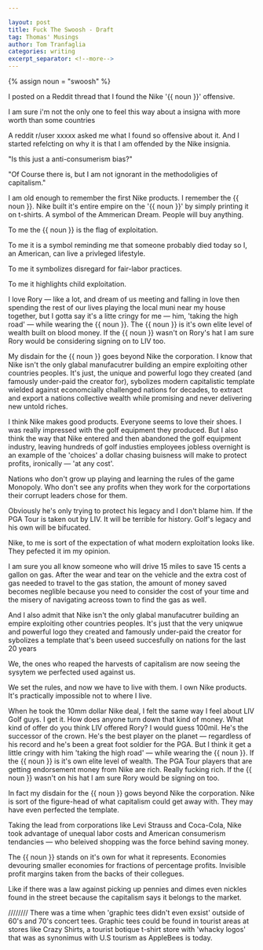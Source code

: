 ```yaml
---

layout: post
title: Fuck The Swoosh - Draft
tag: Thomas' Musings
author: Tom Tranfaglia
categories: writing
excerpt_separator: <!--more-->
---
```

{% assign noun = "swoosh" %}


I posted on a Reddit thread that I found the Nike '{{ noun }}' offensive. 
<!--more-->I am sure i'm not the only one to feel this way about a insigna with more worth than some countries 

A reddit r/user xxxxx asked me what I found so offensive about it. And I started refelcting on why it is that I am offended by the Nike insignia. 

"Is this just a anti-consumerism bias?"

"Of Course there is, but I am not ignorant in the methodoligies of capitalism."

I am old enough to remember the first Nike products. I remember the {{ noun }}. 
Nike built it's entire empire on the '{{ noun }}' by simply printing it on t-shirts. A symbol of the Ammerican Dream. People will buy anything. 


To me the {{ noun }} is the flag of exploitation. 

To me it is a symbol reminding me that someone probably died today so I, an American, can live a privleged lifestyle. 

To me it symbolizes disregard for fair-labor practices.

To me it highlights child exploitation. 

I love Rory — like a lot,  and dream of us meeting and falling in love then spending the rest of our lives  playing the local muni near my house together, but I gotta say it's a litte cringy for me — him, 'taking the high road' — while wearing the {{ noun }}. The {{ noun }} is it's own elite level of wealth built on blood money. If the {{ noun }} wasn't on Rory's hat I am sure Rory would be considering signing on to LIV too. 


My disdain for the {{ noun }} goes beyond Nike the corporation. I know that Nike isn't the only glabal manufacutrer building an empire exploiting other countries peoples. It's just, the unique and powerful logo they created (and famously under-paid the creator for), sybolizes  modern capitalistic template wielded against economcially challenged nations for decades, to extract and export a nations collective wealth while promising and never delivering new untold riches. 

I think Nike makes good products. Everyone seems to love their shoes. I was really impressed with the golf equipment they produced.
But I also think the way that Nike entered and then abandoned the golf equipment industry, leaving hundreds of golf industies employees jobless overnight is an example of the 'choices' a dollar chasing buisness will make to protect profits, ironically — 'at any cost'. 




Nations who don't grow up playing and learning the rules of the game Monopoly. Who don't see any profits when they work for the corportations their corrupt leaders chose for them. 







 Obviously he's only trying to protect his legacy and I don't blame him. If the PGA Tour is taken out by LIV. It will be terrible for history. Golf's legacy and his own will be bifucated. 

 Nike, to me is sort of the expectation of what modern exploitation looks like. They pefected it im my opinion. 


I am sure you all know someone who will drive 15 miles to save 15 cents a gallon on gas. After the wear and tear on the vehicle and the extra cost of gas needed to travel to the gas station, the amount of money saved becomes neglible because you need to consider the cost of your time and the misery of navigating acreoss town to find the gas as well. 


And I also admit that Nike isn't the only glabal manufacutrer building an empire exploiting other countries peoples. It's just that the very uniqwue and powerful logo they created and famously under-paid the creator for sybolizes a template that's been useed succesfully on nations for the last 20 years 

We, the ones who reaped the harvests of capitalism are now seeing the sysytem we perfected used against us.

We set the rules, and now we have to live with them. 
 I own Nike products. It's practically impossible not to where I live.


When he took the 10mm dollar Nike deal, I felt the same way I feel about LIV Golf guys. I get it. How does anyone turn down that kind of money. What kind of offer do you think LIV offered Rory?  I would guess 100mil. He's the successor of the crown. He's the best player on the planet — regardless of his record and he's been a great foot soldier for the PGA. But I think it get a little cringy with him 'taking the high road' — while wearing the {{ noun }}. If the {{ noun }} is it's own elite level of wealth. The PGA Tour players that are getting endorsement money from Nike are rich. Really fucking rich. If the {{ noun }} wasn't on his hat I am sure Rory would be signing on too. 

In fact my disdain for the {{ noun }} gows beyond Nike the corporation. Nike is sort of the figure-head of what capitalism could get away with. They may have even perfected the template. 

Taking the lead from corporations like Levi Strauss and Coca-Cola, Nike took advantage of unequal labor costs and American consumerism tendancies — who beleived shopping was the force behind saving money. 

The {{ noun }} stands on it's own for what it represents. Economies devouring smaller economies for fractions of percentage profits. Invisible profit margins taken from the backs of their collegues.  

Like if there was a law against picking up pennies and dimes even nickles found in the street because the capitalism says it belongs to the market. 





////////
There was a time when 'graphic tees didn't even exsist' outside of 60's and 70's concert tees.  Graphic tees could be found in tourist areas at stores like Crazy Shirts, a tourist botique  t-shirt store with 'whacky logos' that was as synonimus with U.S tourism as AppleBees is today. 

